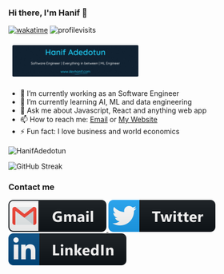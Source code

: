 ### Hi there, I'm Hanif 👋
<!-- #### I am Hanif Adedotun  -->
 [![wakatime](https://wakatime.com/badge/user/94742452-cde1-48b8-815f-7eca77837463.svg)](https://wakatime.com/@94742452-cde1-48b8-815f-7eca77837463) ![profilevisits](https://komarev.com/ghpvc/?username=hanif-adedotun) 

<p>
  <img src="https://github.com/Hanif-adedotun/Hanif-adedotun/blob/main/1713974584312.jpg?raw=true" alt='My profile header' style="border-radius:10px;padding:6.0pt;" width='50%' >
</p>

- 🔭 I’m currently working as an Software Engineer
- 🌱 I’m currently learning AI, ML and data engineering
- 💬 Ask me about Javascript, React and anything web app
- 📫 How to reach me: [Email](mailto:hanif.adedotun@gmail.com) or [My Website](https://devhanif.com)
- ⚡ Fun fact: I love business and world economics

<p>
  <img align="center" src="https://github-readme-stats.vercel.app/api/top-langs?username=hanif-adedotun&theme=dark&show_icons=true&locale=en" alt="HanifAdedotun" />
</p>


![GitHub Streak](https://github-readme-streak-stats.herokuapp.com?user=hanif-adedotun&theme=dark&mode=weekly)


<!-- 
### Languages
<p align="left">
    <img src="https://github.com/MikeCodesDotNET/ColoredBadges/blob/master/svg/dev/languages/html.svg" alt="example badge" style="vertical-align:top margin:6px 4px">
   <img src="https://github.com/MikeCodesDotNET/ColoredBadges/blob/master/svg/dev/languages/css3.svg" alt="example badge" style="vertical-align:top margin:6px 4px">
   <img src="https://github.com/MikeCodesDotNET/ColoredBadges/blob/master/svg/dev/languages/js.svg" alt="example badge" style="vertical-align:top margin:6px 4px"> 
  <img src="https://github.com/MikeCodesDotNET/ColoredBadges/blob/master/svg/dev/languages/python.svg" alt="example badge" style="vertical-align:top margin:6px 4px">
   <img src="https://github.com/MikeCodesDotNET/ColoredBadges/blob/master/svg/dev/languages/php.svg" alt="example badge" style="vertical-align:top margin:6px 4px">
 </p>
 

### Tools/frameworks
<p align="left">
    <img src="https://github.com/MikeCodesDotNET/ColoredBadges/blob/master/svg/dev/frameworks/react.svg" alt="example badge" style="vertical-align:top margin:6px 4px">
  <img src="https://github.com/MikeCodesDotNET/ColoredBadges/blob/master/svg/dev/frameworks/nodejs.svg" alt="example badge" style="vertical-align:top margin:6px 4px">
   <img src="https://github.com/MikeCodesDotNET/ColoredBadges/blob/master/svg/dev/frameworks/jquery.svg" alt="example badge" style="vertical-align:top margin:6px 4px">
    <img src="https://github.com/MikeCodesDotNET/ColoredBadges/blob/master/svg/dev/frameworks/bootstrap.svg" alt="example badge" style="vertical-align:top margin:6px 4px">
</p>
-->

### Contact me
<p align="left">
   <a href="mailto:hanif.adedotun@gmail.com">
      <img src="https://github.com/MikeCodesDotNET/ColoredBadges/blob/master/svg/social/gmail.svg" alt="example badge" style="vertical-align:top margin:6px 4px">
  </a>
  
   <a href="www.twitter.com/devhanif">
      <img src="https://github.com/MikeCodesDotNET/ColoredBadges/blob/master/svg/social/twitter.svg" alt="example badge" style="vertical-align:top margin:6px 4px">
  </a>
  
  <a href="www.linkedin.com/hanif-adedotun">
      <img src="https://github.com/MikeCodesDotNET/ColoredBadges/blob/master/svg/social/linkedin.svg" alt="example badge" style="vertical-align:top margin:6px 4px">
  </a>
 
</p>




